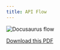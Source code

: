```yaml
---
title: API Flow
---
```



![Docusaurus flow](/img/API_FLOW.png)


[Download this PDF](./assets/GPS_API_FLOW.pdf)